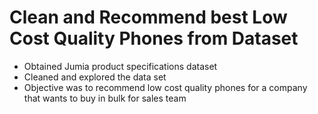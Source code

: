 # Clean and Recommend best Low Cost Quality Phones from Dataset

* Obtained Jumia product specifications dataset
* Cleaned and explored the data set
* Objective was to recommend low cost quality phones for a company that wants to buy in bulk for sales team
